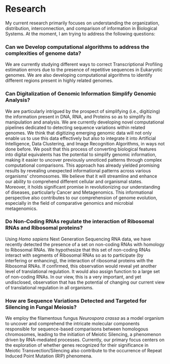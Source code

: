 # **Research**

My current research primarily focuses on understanding the
organization, distribution, interconnection, and comparison of
information in Biological Systems. At the moment, I am trying to
address the following questions:

### **Can we Develop computational algorithms to address the complexities of genome data?**  
We are currently studying different ways to correct Transcriptional
Profiling estimation errors due to the presence of repetitive
sequences in Eukaryotic genomes. We are also developing computational
algorithms to identify different regions present in highly related
genomes.

### **Can Digitalization of Genomic Information Simplify Genomic Analysis?**  
We are particularly intrigued by the prospect of simplifying (i.e.,
digitizing) the information present in DNA, RNA, and Proteins so as to
simplify its manipulation and analysis. We are currently developing
novel computational pipelines dedicated to detecting sequence
variations within related genomes. We think that digitizing emerging
genomic data will not only enable us to use this data effectively but
also to integrate it into Artificial Intelligence, Data Clustering,
and Image Recognition Algorithms, in ways not done before. We posit
that this process of converting biological features into digital
equivalents has the potential to simplify genomic information, making
it easier to uncover previously unnoticed patterns through complex
computational comparisons. This approach has already yielded promising
results by revealing unexpected informational patterns across various
organisms' chromosomes. We believe that it will streamline and enhance
our ability to comprehend different cellular and organismal
states. Moreover, it holds significant promise in revolutionizing our
understanding of diseases, particularly Cancer and Metagenomics. This
informational perspective also contributes to our comprehension of
genome evolution, especially in the field of comparative genomics and
microbial metagenomics.

### **Do Non-Coding RNAs regulate the interaction of Ribosomal RNAs and Ribosomal proteins?**  
Using _Homo sapiens_ Next Generation Sequencing RNA data, we have
recently detected the presence of a set on non-coding RNAs with
homology to Ribosomal RNAs. We hypothesize that this set of non-coding
RNAs interact with segments of Ribosomal RNAs so as to participate (by
interfering or enhancing), the interaction of ribosomal proteins with
the Ribosomal RNAs. If confirmed, this observation would reveal yet
another level of translational regulation. It would also assign
function to a large set of non-coding RNAs. In our view, this is a
very important, and yet undisclosed, observation that has the
potential of changing our current view of translational regulation in
all organisms.

### **How are Sequence Variations Detected and Targeted for Silencing in Fungal Meiosis?**  
We employ the filamentous fungus _Neurospora crassa_ as a model
organism to uncover and comprehend the intricate molecular components
responsible for sequence-based comparisons between homologous
chromosomes, leading to the initiation of Meiotic Silencing, a
phenomenon driven by RNA-mediated processes. Currently, our primary
focus centers on the exploration of whether genes recognized for their
significance in Meiotic Transvection/Silencing also contribute to the
occurrence of Repeat Induced Point Mutation (RIP) phenomena.
